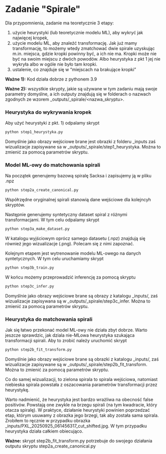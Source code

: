 # Zadanie "Spirale"

Dla przypomnienia, zadanie ma teoretycznie 3 etapy:
1) użycie heurystyki (lub teoretycznie modelu ML), aby wykryć jak najwięcej kropek,
2) użycie modelu ML, aby znaleźć transformację. Jak już mamy transformację, to możemy wtedy zmatchować dwie spirale uzyskując m.in. miejsca, gdzie kropki powinny być, a ich nie ma. Kropki może nie być na swoim miejscu z dwóch powodów. Albo heurystyka z pkt 1 jej nie wykryła albo w ogóle nie było tam kropki.
3) ustalenie, co znajduje się w “miejscach na brakujące kropki”

**Ważne 1):** Kod działa dobrze z pythonem 3.9

**Ważne 2):** wszystkie skrypty, jakie są używane w tym zadaniu mają swoje parametry domyślne, 
a ich outputy znajdują się w folderach o nazwach zgodnych ze wzorem _outputs/_spirale/<nazwa_skryptu>.

### Heurystyka do wykrywania kropek
Aby użyć heurystyki z pkt. 1) odpalamy skrypt
```bash
python step1_heurystyka.py
```

Domyślnie jako obrazy wejściowe brane jest obrazki z folderu _inputs zaś 
wizualizacje zapisywane sa w _outputs/_spirale/step1_heurystyka. 
Można to zmienić za pomocą parametrów skryptu.

### Model ML-owy do matchowania spirali

Na początek generujemy bazową spiralę Sacksa i zapisujemy ją w pliku .npz
```bash
python step2a_create_canonical.py
```
Współrzędne oryginalnej spirali stanowią dane wejściowe dla kolejncyh skryptów.

Następnie generujemy syntetyczny dataset spiral z różnymi transformacjami. W tym celu odpalamy skrypt
```bash
python step3a_make_dataset.py
```
W katalogu wyjściowym oprócz samego datasetu (.npz) znajdują się również jego wizualizacje (.png). Polecam się
z nimi zapoznać.

Kolejnym etapem jest wytrenowanie modelu ML-owego na danych syntetycznych. W tym celu uruchamiamy
skrypt
```bash
python step3b_train.py
```

W końcu możemy przeprowadzić inferencję za pomocą skryptu
```bash
python step3c_infer.py
```
Domyślnie jako obrazy wejściowe brane są obrazy z katalogu _inputs/, zaś 
wizualizacje zapisywana są w _outputs/_spirale/step3c_infer. 
Można to zmienić za pomocą parametrów skryptu.

### Heurystyka do matchowania spirali 
Jak się łatwo przekonać model ML-owy nie działa zbyt dobrze. Warto jeszcze sprawdzic, jak dziala 
nie-MLowa heurystyka szukająca transformacji spirali. Aby to zrobić należy uruchomić skrypt
```bash
python step2b_fit_transform.py
```
Domyślnie jako obrazy wejściowe brane są obrazki z katalogu _inputs/, zaś 
wizualizacje zapisywane są w _outputs/_spirale/step2b_fit_transform. 
Można to zmienić za pomocą parametrów skryptu.

Co do samej wizualizacji, to zielona spirala to spirala wejściowa, natomiast niebieska
spirala powstała z oszacowania parametrów transformacji przez heurystykę.

Warto nadmienić, że heurystyka jest bardzo wrażliwa na obecność false positivów. Powstają one zwykle 
na brzegu spirali (na tym kwadracie, który otacza spiralę). W praktyce, działanie heurystyki powinien 
poprzedzać etap, którym usuwamy z obrazka jego brzegi, tak aby została sama spirala. 
Zrobiłem to ręcznie w przypadku obrazka _inputs/PXL_20250925_061456317_cut_shifted.jpg.
W tym przypadku heurystyka działa całkiem obiecująco.

**Ważne:** skrypt step2b_fit_transform.py potrzebuje do swojego działania outputu skryptu step2a_create_canonical.py 